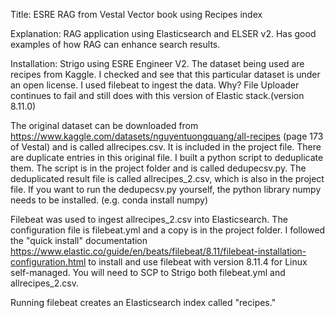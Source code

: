 Title: ESRE RAG from Vestal Vector book using Recipes index

Explanation:  RAG application using Elasticsearch and ELSER v2. Has good examples of how RAG can enhance search results.

Installation: Strigo using ESRE Engineer V2. 
The dataset being used are recipes from Kaggle. I checked and see that this particular dataset is under an open license. 
I used filebeat to ingest the data. Why? File Uploader continues to fail and still does with this version of Elastic stack.(version 8.11.0)

The original dataset can be downloaded from https://www.kaggle.com/datasets/nguyentuongquang/all-recipes
(page 173 of Vestal) and is called allrecipes.csv. It is included in the project file.
There are duplicate entries in this original file. I built a python script to deduplicate them.
The script is in the project folder and is called dedupecsv.py.  The deduplicated result file is called allrecipes_2.csv, which is also in the project file.
If you want to run the dedupecsv.py yourself, the python library numpy needs to be installed. (e.g. conda install numpy)

Filebeat was used to ingest allrecipes_2.csv into Elasticsearch. The configuration file is filebeat.yml and a copy is in the project folder. I followed the "quick install" documentation https://www.elastic.co/guide/en/beats/filebeat/8.11/filebeat-installation-configuration.html to install and use filebeat with version 8.11.4 for Linux self-managed. 
You will need to SCP to Strigo both filebeat.yml and allrecipes_2.csv.

Running filebeat creates an Elasticsearch index called "recipes."







